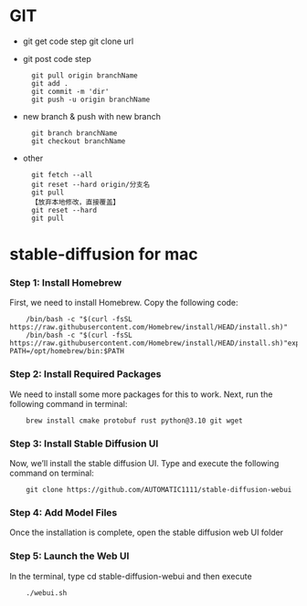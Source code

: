 # GIT
- git get code step
        git clone url
- git post code step

        git pull origin branchName
        git add .
        git commit -m 'dir'
        git push -u origin branchName
- new branch & push with new branch

        git branch branchName
        git checkout branchName
- other

        git fetch --all
        git reset --hard origin/分支名
        git pull
        【放弃本地修改，直接覆盖】
        git reset --hard
        git pull
        

# stable-diffusion for mac
### Step 1: Install Homebrew
First, we need to install Homebrew. Copy the following code:

        /bin/bash -c "$(curl -fsSL https://raw.githubusercontent.com/Homebrew/install/HEAD/install.sh)"
        /bin/bash -c "$(curl -fsSL https://raw.githubusercontent.com/Homebrew/install/HEAD/install.sh)"export PATH=/opt/homebrew/bin:$PATH
        
### Step 2: Install Required Packages
We need to install some more packages for this to work. Next, run the following command in terminal:

        brew install cmake protobuf rust python@3.10 git wget
        
### Step 3: Install Stable Diffusion UI
Now, we’ll install the stable diffusion UI. Type and execute the following command on terminal:

        git clone https://github.com/AUTOMATIC1111/stable-diffusion-webui

### Step 4: Add Model Files
Once the installation is complete, open the stable diffusion web UI folder

### Step 5: Launch the Web UI
In the terminal, type cd stable-diffusion-webui and then execute

        ./webui.sh
